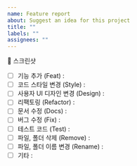```yaml
---
name: Feature report
about: Suggest an idea for this project
title: ""
labels: ""
assignees: ""
---
```


<!-- 안에 있는 내용 토대로 labels 추가 -->
<!-- 필요한 내용 제외하고 삭제 후 이슈 생성 -->

📸 스크린샷

- [ ] 기능 추가 (Feat) :
- [ ] 코드 스타일 변경 (Style) :
- [ ] 사용자 UI 디자인 변경 (Design) :
- [ ] 리팩토링 (Refactor) :
- [ ] 문서 수정 (Docs) :
- [ ] 버그 수정 (Fix) :
- [ ] 테스트 코드 (Test) :
- [ ] 파일, 폴더 삭제 (Remove) :
- [ ] 파일, 폴더 이름 변경 (Rename) :
- [ ] 기타 :
